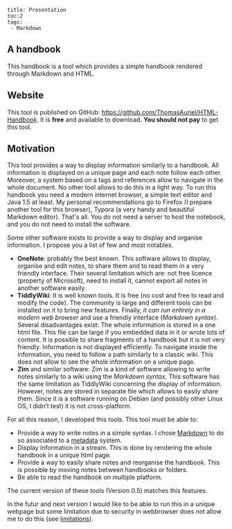 ```
title: Presentation
toc:2
tags:
 - Markdown
```

## A handbook
This handbook is a tool which provides a simple handbook rendered through Markdown and HTML.

## Website
This tool is published on GitHub: https://github.com/ThomasAuriel/HTML-Handbook. It is **free** and available to download. **You should not pay** to get this tool.

## Motivation
This tool provides a way to display information similarly to a handbook. All information is displayed on a unique page and each note follow each other. Moreover, a system based on a tags and references allow to navigate in the whole document. No other tool allows to do this in a light way. To run this handbook you need a modern internet browser, a simple text editor and Java 1.5 at least. My personal recommendations go to Firefox (I prepare another tool for this browser), Typora (a very handy and beautiful Markdown editor).  That's all. You do not need a server to host the notebook, and you do not need to install the software.

Some other software exists to provide a way to display and organise information. I propose you a list of few and most notables.
- **OneNote**: probably the best known. This software allows to display, organise and edit notes, to share them and to read them in a very friendly interface. Their several limitation which are: not free licence (property of Microsoft), need to install it, cannot export all notes in another software easily.
- **TiddlyWiki**: It is well known tools. It is free (no cost and free to read and modify the code). The community is large and different tools can be installed on it to bring new features. Finally, *it can run entirely in a modern web browser* and use a friendly interface (*Markdown syntax*). Several disadvantages exist: The whole information is stored in a one html file. This file can be large if you embedded data in it or wrote lots of content. It is possible to share fragments of a handbook but it is not very friendly. Information is not displayed efficiently. To navigate inside the information, you need to follow a path similarly to a classic wiki. This does not allow to see the whole information on a unique page.
- **Zim** and similar software: Zim is a kind of software allowing to write notes similarly to a wiki using the *Markdown syntax*. This software has the same limitation as TiddlyWiki concerning the display of information. However, notes are stored in separate file which allows to easily share them. Since it is a software running on Debian (and possibly other Linux OS, I didn’t test) it is not cross-platform.

For all this reason, I developed this tools.
This tool must be able to:
- Provide a way to write notes in a simple syntax. I chose [Markdown] to do so associated to a [metadata] system.
- Display information in a stream. This is done by rendering the whole handbook in a unique html page.
- Provide a way to easily share notes and reorganise the handbook. This is possible by moving notes between handbooks or folders.
- Be able to read the handbook on multiple platform.

The current version of these tools (Version 0.5) matches this features.

In the futur and next version I would like to be able to run this in a unique webpage but some limitation due to security in webbrowser does not allow me to do this (see [limitations]).

[Markdown]: #markdown
[metadata]: #metadata
[limitations]: #limitations
